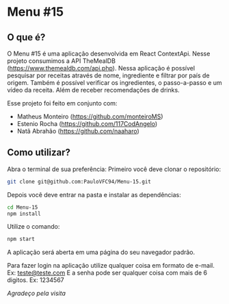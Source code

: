 # Menu #15
## O que é?
O Menu #15 é uma aplicação desenvolvida em React ContextApi. Nesse projeto consumimos a API TheMealDB (https://www.themealdb.com/api.php). Nessa aplicação é possível pesquisar por receitas através de nome, ingrediente e filtrar por país de origem. Também é possível verificar os ingredientes, o passo-a-passo e um vídeo da receita. Além de receber recomendações de drinks.

Esse projeto foi feito em conjunto com:

- Matheus Monteiro (https://github.com/monteiroMS)
- Estenio Rocha (https://github.com/117CodAngelo)
- Natã Abrahão (https://github.com/naaharo)

## Como utilizar?
Abra o terminal de sua preferência:
Primeiro você deve clonar o repositório:
```sh
git clone git@github.com:PauloVFC94/Menu-15.git
```

Depois você deve entrar na pasta e instalar as dependências:
```sh
cd Menu-15
npm install
```

Utilize o comando:
```sh
npm start
```

A aplicação será aberta em uma página do seu navegador padrão.

Para fazer login na aplicação utilize qualquer coisa em formato de e-mail. Ex: teste@teste.com
E a senha pode ser qualquer coisa com mais de 6 digitos. Ex: 1234567

_Agradeço pela visita_
